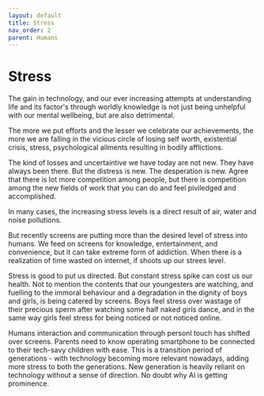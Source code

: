 ```yaml
---
layout: default
title: Stress
nav_order: 2
parent: Humans
---
```


# Stress

The gain in technology, and our ever increasing attempts at understanding life and its factor's through worldly knowledge is not just being unhelpful with our mental wellbeing, but are also detrimental.

The more we put efforts and the lesser we celebrate our achievements, the more we are falling in the vicious circle of losing self worth, existential crisis, stress, psychological ailments resulting in bodily afflictions.

The kind of losses and uncertaintive we have today are not new. They have always been there. But the distress is new. The desperation is new. Agree that there is lot more competition among people, but there is competition among the new fields of work that you can do and feel piviledged and accomplished.

In many cases, the increasing stress levels is a direct result of air, water and noise pollutions. 

But recently screens are putting more than the desired level of stress into humans. We feed on screens for knowledge, entertainment, and convenience, but it can take extreme form of addiction. When there is a realization of time wasted on internet, if shoots up our strees level. 

Stress is good to put us directed. But constant stress spike can cost us our health. Not to mention the contents that our youngesters are watching, and fuelling to the immoral behaviour and a degradation in the dignity of boys and girls, is being catered by screens. Boys feel stress over wastage of their precious sperm after watching some half naked girls dance, and in the same way girls feel stress for being noticed or not noticed online.

Humans interaction and communication through personl touch has shifted over screens. Parents need to know operating smartphone to be connected to their tech-savy children with ease. This is a transition period of generations - with technology becoming more relevant nowadays, adding more stress to both the generations. New generation is heavily reliant on technology without a sense of direction. No doubt why Al is getting prominence.